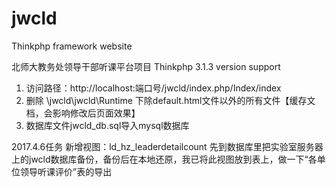 # jwcld
Thinkphp framework website

北师大教务处领导干部听课平台项目
Thinkphp 3.1.3 version support

1. 访问路径：http://localhost:端口号/jwcld/index.php/Index/index
2. 删除 \jwcld\jwcld\Runtime 下除default.html文件以外的所有文件【缓存文档，会影响修改后页面效果】
3. 数据库文件jwcld_db.sql导入mysql数据库

2017.4.6任务
新增视图：ld_hz_leaderdetailcount
先到数据库里把实验室服务器上的jwcld数据库备份，备份后在本地还原，我已将此视图放到表上，做一下“各单位领导听课评价”表的导出